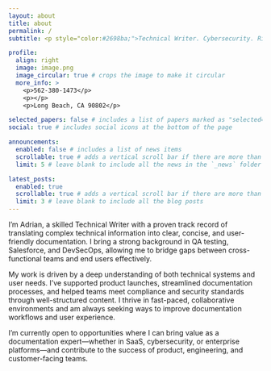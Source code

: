 ```yaml
---
layout: about
title: about
permalink: /
subtitle: <p style="color:#2698ba;">Technical Writer. Cybersecurity. Risk & Compliance.</p>

profile:
  align: right
  image: image.png
  image_circular: true # crops the image to make it circular
  more_info: >
    <p>562-380-1473</p>
    <p></p>
    <p>Long Beach, CA 90802</p>

selected_papers: false # includes a list of papers marked as "selected={true}"
social: true # includes social icons at the bottom of the page

announcements:
  enabled: false # includes a list of news items
  scrollable: true # adds a vertical scroll bar if there are more than 3 news items
  limit: 5 # leave blank to include all the news in the `_news` folder

latest_posts:
  enabled: true
  scrollable: true # adds a vertical scroll bar if there are more than 3 new posts items
  limit: 3 # leave blank to include all the blog posts
---
```


I’m Adrian, a skilled Technical Writer with a proven track record of translating complex technical information into clear, concise, and user-friendly documentation. I bring a strong background in QA testing, Salesforce, and DevSecOps, allowing me to bridge gaps between cross-functional teams and end users effectively.
</p>
My work is driven by a deep understanding of both technical systems and user needs. I’ve supported product launches, streamlined documentation processes, and helped teams meet compliance and security standards through well-structured content. I thrive in fast-paced, collaborative environments and am always seeking ways to improve documentation workflows and user experience.
</p>
I’m currently open to opportunities where I can bring value as a documentation expert—whether in SaaS, cybersecurity, or enterprise platforms—and contribute to the success of product, engineering, and customer-facing teams.

<!--- Write your biography here. Tell the world about yourself. Link to your favorite [subreddit](http://reddit.com). You can put a picture in, too. The code is already in, just name your picture `prof_pic.jpg` and put it in the `img/` folder. --->

<!--- Put your address / P.O. box / other info right below your picture. You can also disable any of these elements by editing `profile` property of the YAML header of your `_pages/about.md`. Edit `_bibliography/papers.bib` and Jekyll will render your [publications page](/al-folio/publications/) automatically. --->

<!--- Link to your social media connections, too. This theme is set up to use [Font Awesome icons](https://fontawesome.com/) and [Academicons](https://jpswalsh.github.io/academicons/), like the ones below. Add your Facebook, Twitter, LinkedIn, Google Scholar, or just disable all of them. --->
